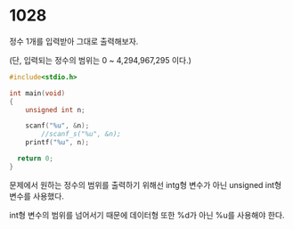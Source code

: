 # 1028

정수 1개를 입력받아 그대로 출력해보자.

(단, 입력되는 정수의 범위는 0 ~ 4,294,967,295 이다.)

```c
#include<stdio.h>

int main(void)
{
	unsigned int n;

	scanf("%u", &n);
		//scanf_s("%u", &n);
	printf("%u", n);

  return 0;
}
```
문제에서 원하는 정수의 범위를 출력하기 위해선 intg형 변수가 아닌 unsigned int형 변수를 사용했다.

int형 변수의 범위를 넘어서기 때문에 데이터형 또한 %d가 아닌 %u를 사용해야 한다.